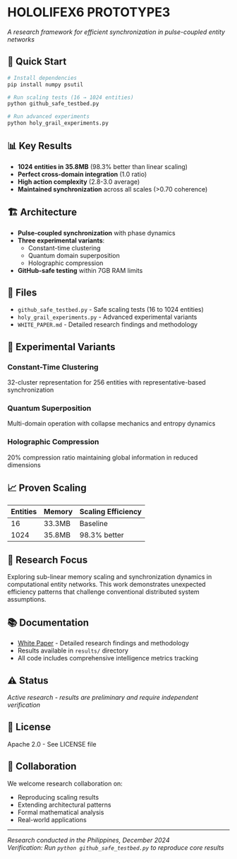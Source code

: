 # HOLOLIFEX6 PROTOTYPE3

*A research framework for efficient synchronization in pulse-coupled entity networks*

## 🚀 Quick Start

```bash
# Install dependencies
pip install numpy psutil

# Run scaling tests (16 → 1024 entities)
python github_safe_testbed.py

# Run advanced experiments  
python holy_grail_experiments.py
```

## 📊 Key Results

- **1024 entities in 35.8MB** (98.3% better than linear scaling)
- **Perfect cross-domain integration** (1.0 ratio)
- **High action complexity** (2.8-3.0 average)
- **Maintained synchronization** across all scales (>0.70 coherence)

## 🏗️ Architecture

- **Pulse-coupled synchronization** with phase dynamics
- **Three experimental variants**: 
  - Constant-time clustering
  - Quantum domain superposition  
  - Holographic compression
- **GitHub-safe testing** within 7GB RAM limits

## 📁 Files

- `github_safe_testbed.py` - Safe scaling tests (16 to 1024 entities)
- `holy_grail_experiments.py` - Advanced experimental variants
- `WHITE_PAPER.md` - Detailed research findings and methodology

## 🎯 Experimental Variants

### Constant-Time Clustering
32-cluster representation for 256 entities with representative-based synchronization

### Quantum Superposition  
Multi-domain operation with collapse mechanics and entropy dynamics

### Holographic Compression
20% compression ratio maintaining global information in reduced dimensions

## 📈 Proven Scaling

| Entities | Memory | Scaling Efficiency |
|----------|--------|-------------------|
| 16       | 33.3MB | Baseline          |
| 1024     | 35.8MB | 98.3% better      |

## 🔬 Research Focus

Exploring sub-linear memory scaling and synchronization dynamics in computational entity networks. This work demonstrates unexpected efficiency patterns that challenge conventional distributed system assumptions.

## 📚 Documentation

- [White Paper](WHITE_PAPER.md) - Detailed research findings and methodology
- Results available in `results/` directory
- All code includes comprehensive intelligence metrics tracking

## ⚠️ Status

*Active research - results are preliminary and require independent verification*

## 📄 License

Apache 2.0 - See LICENSE file

## 🤝 Collaboration

We welcome research collaboration on:
- Reproducing scaling results
- Extending architectural patterns  
- Formal mathematical analysis
- Real-world applications

---

*Research conducted in the Philippines, December 2024*  
*Verification: Run `python github_safe_testbed.py` to reproduce core results*
